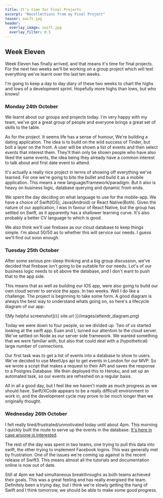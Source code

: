 ```yaml
---
title: It's time for Final Projects
excerpt: "Recollections from my Final Project"
teaser: swift.jpg
header:
  overlay_image: swift.jpg
  overlay_filter: 0.5
---
```

## Week Eleven

Week Eleven has finally arrived, and that means it's time for final projects. For the next two weeks we'll be working on a group project which will test everything we've learnt over the last ten weeks.

I'm going to keep a day to day diary of these two weeks to chart the highs and lows of a development sprint. Hopefully more highs than lows, but who knows!

### Monday 24th October

We learnt about our groups and projects today. I'm very happy with my team, we've got a great group of people and everyone brings a great set of skills to the table.

As for the project. It seems life has a sense of humour, We're building a dating application. The idea is to build on the wild success of Tinder, but bolt a layer on the front. A user will be shown a list of events and then select events that interest them. They'll then only be shown people who have also liked the same events, the idea being they already have a common interest to talk about and first date event to attend.

It's actually a really nice project in terms of showing off everything we've learned. For one we're going to bite the bullet and build it as a mobile application. This means a new language/framework/paradigm. But it also is heavy on business logic, database querying and dynamic front-ends.

We spent the day deciding on what language to use for the mobile-app. We have a choice of Swift(IOS), Java(Android) or React Native(Both). Given the nature of our application, I was in favour of React Native, but the group has settled on Swift, as it apparently has a shallower learning curve. It's also probably a better CV language to which is good.

We also think we'll use firebase as our cloud database to keep things simple. I'm about 50/50 as to whether this will service our needs. I guess we'll find out soon enough.

### Tuesday 25th October

After some serious pre-sleep thinking and a big group discussion, we've decided that firebase isn't going to be suitable for our needs. Lot's of our business logic needs to sit above the database, and I don't want to push that to the app side.

This means that as well as building our IOS app, were also going to build our own cloud server to service the apps. In two weeks. Well I do like a challenge. The project is beginning to take some form. A good diagram is always the best way to understand whats going on, so here's a lifecycle diagram of our app:

![My helpful screenshot]({{ site.url }}/images/attendr_diagram.png)

Today we were down to four people, so we divided up. Two of us started looking at the swift app. Euan and I, turned our attention to the cloud server. We've settled on Node as our server side framework. We wanted something that we were familiar with, but also that could deal with a (hypothetical) large number of connections.

Our first task was to get a list of events into a database to show to users. We've decided to use MeetUps api to get events in London for our MVP. So we wrote a script that makes a request to their API and saves the response to a Postgres Database. We then deployed this to Heroku, and set up an automated task, so our events are refreshed on a regular basis.

All in all a good day, but I feel like we haven't made as much progress as we should have. Swift/XCode appears to be a really difficult environment to work in, and the development cycle may prove to be much longer than we originally thought.

### Wednesday 26th October

I felt really tired/frustrated/unmotivated today until about 4pm. This morning I quickly built the route to serve up the events in the database. [It's here in case anyone is interested](https://attendr-server.herokuapp.com/events).

The rest of the day was spent in two teams, one trying to pull this data into swift, the other trying to implement Facebook logins. This was generally met by frustration. One of the issues we're coming up against is the recent release of Swift3. This means almost all the tutorials and documentation online is now out of date.

Still at 4pm we had simultaneous breakthroughs as both teams achieved their goals. This was a great feeling and has really energised the team. Definitely been a trying day, but I think we're slowly getting the hang of Swift and I think tomorrow, we should be able to make some good progress.

